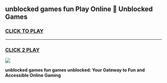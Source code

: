 
## unblocked games fun Play Online 👋 Unblocked Games
<h3>
<a href="https://premium.freeplayer.one?title=unblocked_games_fun&ref=19F">CLICK TO PLAY</a></h3>
<hr>

<h3>
<a href="https://premium.freeplayer.one?title=unblocked_games_fun&ref=19F">CLICK 2 PLAY</a>
  
</h3>

<a href="https://premium.freeplayer.one?title=unblocked_games_fun&ref=19F"><img src="https://clearcache.store/games.png"></a>


**unblocked games fun games unblocked: Your Gateway to Fun and Accessible Online Gaming**
